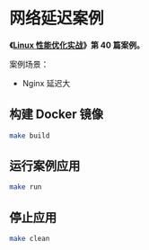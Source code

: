 # 网络延迟案例

**《[Linux 性能优化实战](https://time.geekbang.org/column/intro/140)》第 40 篇案例。**

案例场景：

* Nginx 延迟大

## 构建 Docker 镜像

```sh
make build
```

## 运行案例应用

```sh
make run
```

## 停止应用

```sh
make clean
```
